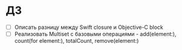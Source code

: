 # ДЗ

- [ ] Описать разницу между Swift closure и Objective-C block   
- [ ] Реализовать Multiset c базовыми операциями - add(element:), count(for element:), totalCount, remove(element:)  
